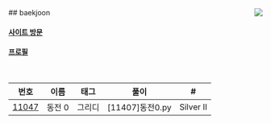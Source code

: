 <img align='right' src="http://mazassumnida.wtf/api/v2/generate_badge?boj=Otwooo">
## baekjoon

#### [사이트 방문](https://www.acmicpc.net/)

#### [프로필](https://www.acmicpc.net/user/otwooo)

<br>

|                       번호                     | 이름 | 태그 |       풀이     | #      |
|:----------------------------------------------:|:----:|:----:|:-------------:|:-------:|
|[11047](https://www.acmicpc.net/problem/11047) |동전 0|그리디|[11407]동전0.py |Silver II|
